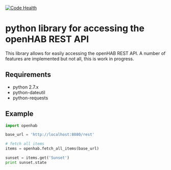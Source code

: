 [![Code Health](https://landscape.io/github/sim0nx/python-openhab/master/landscape.svg?style=flat)](https://landscape.io/github/sim0nx/python-openhab/master)


python library for accessing the openHAB REST API
============
  This library allows for easily accessing the openHAB REST API.
  A number of features are implemented but not all, this is work in progress.

Requirements
------------
  - python 2.7.x
  - python-dateutil
  - python-requests

Example
------------
  ```python
  import openhab
  
  base_url = 'http://localhost:8080/rest'
  
  # fetch all items
  items = openhab.fetch_all_items(base_url)
  
  sunset = items.get('Sunset')
  print sunset.state
  ```
